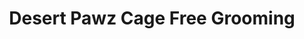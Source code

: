 ---
title: "Desert Pawz Cage Free Grooming"
url: /phoenix/desert-pawz-cage-free-grooming/
shop: Tiersalon
---